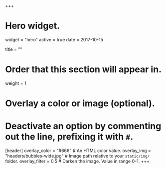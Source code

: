 +++
# Hero widget.
widget = "hero"
active = true
date = 2017-10-15

title = ""

# Order that this section will appear in.
weight = 1

# Overlay a color or image (optional).
#   Deactivate an option by commenting out the line, prefixing it with `#`.
[header]
  overlay_color = "#666"  # An HTML color value.
  overlay_img = "headers/bubbles-wide.jpg"  # Image path relative to your `static/img/` folder.
  overlay_filter = 0.5  # Darken the image. Value in range 0-1.
+++

<span id="quote"></span><br>
<small id="author"></small>

<script type="text/javascript">
  (function defer() {
    if (window.jQuery) {
      jQuery(document).ready(function(){
        displayRandomQuote();
      });
    } else {
      setTimeout(function() { defer() }, 50);
    }
  })();  
  function displayRandomQuote() {
    $.getJSON('/resources/quotes.json').done(function (quotes) {
      var quote = quotes[Math.floor(Math.random() * quotes.length)];
      $('#quote').text(quote.quote);
      $('#author').text(quote.author);
    });    
}  
</script>